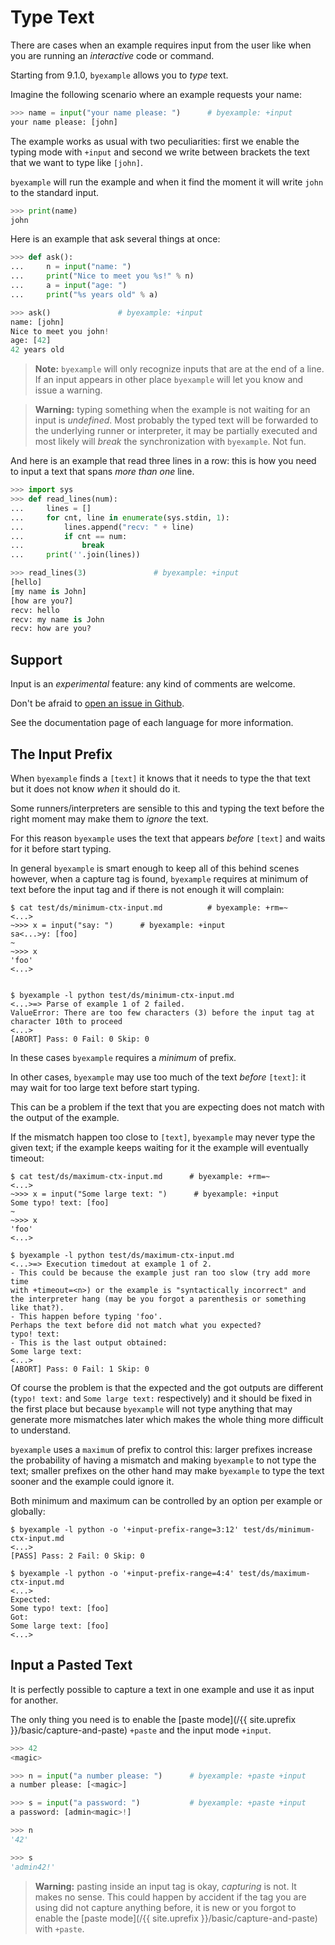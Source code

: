 <!--
Check that we have byexample installed first
$ hash byexample                                    # byexample: +fail-fast

$ alias byexample=byexample\ --pretty\ none\ -x-not-recover-timeout\ --timeout\ 0.2

-->

# Type Text

There are cases when an example requires input from the user
like when you are running an *interactive* code or command.

Starting from 9.1.0, `byexample` allows you to *type* text.

Imagine the following scenario where an example requests your
name:

```python
>>> name = input("your name please: ")      # byexample: +input
your name please: [john]
```

The example works as usual with two peculiarities: first we
enable the typing mode with `+input` and second we write between
brackets the text that we want to type like `[john]`.

`byexample` will run the example and when it find the moment it will
write `john` to the standard input.

```python
>>> print(name)
john
```

Here is an example that ask several things at once:

```python
>>> def ask():
...     n = input("name: ")
...     print("Nice to meet you %s!" % n)
...     a = input("age: ")
...     print("%s years old" % a)

>>> ask()               # byexample: +input
name: [john]
Nice to meet you john!
age: [42]
42 years old
```

> **Note:** `byexample` will only recognize inputs that are at
> the end of a line. If an input appears in other place `byexample`
> will let you know and issue a warning.

> **Warning:** typing something when the example is not waiting for
> an input is *undefined*. Most probably the typed text will be forwarded
> to the underlying runner or interpreter, it may be partially executed
> and most likely will *break* the synchronization with `byexample`.
> Not fun.

And here is an example that read three lines in a row: this is
how you need to input a text that spans *more than one* line.

```python
>>> import sys
>>> def read_lines(num):
...     lines = []
...     for cnt, line in enumerate(sys.stdin, 1):
...         lines.append("recv: " + line)
...         if cnt == num:
...             break
...     print(''.join(lines))

>>> read_lines(3)               # byexample: +input
[hello]
[my name is John]
[how are you?]
recv: hello
recv: my name is John
recv: how are you?
```

## Support

Input is an *experimental* feature: any kind of comments are welcome.

Don't be afraid to
[open an issue in Github](https://github.com/byexamples/byexample/issues).

See the documentation page of each language for more information.


## The Input Prefix

When `byexample` finds a `[text]` it knows that it needs to type
the that text but it does not know *when* it should do it.

Some runners/interpreters are sensible to this and typing the text before
the right moment may make them to *ignore* the text.

For this reason `byexample` uses the text that appears *before* `[text]`
and waits for it before start typing.

In general `byexample` is smart enough to keep all of this behind scenes
however, when a capture tag is found, `byexample` requires at minimum
of text before the input tag and if there is not enough it will complain:

```shell
$ cat test/ds/minimum-ctx-input.md          # byexample: +rm=~
<...>
~>>> x = input("say: ")      # byexample: +input
sa<...>y: [foo]
~
~>>> x
'foo'
<...>


$ byexample -l python test/ds/minimum-ctx-input.md
<...>=> Parse of example 1 of 2 failed.
ValueError: There are too few characters (3) before the input tag at character 10th to proceed
<...>
[ABORT] Pass: 0 Fail: 0 Skip: 0
```

In these cases `byexample` requires a *minimum* of prefix.

In other cases, `byexample` may use too much of the text *before* `[text]`:
it may wait for too large text before start typing.

This can be a problem if the text that you are expecting does not match
with the output of the example.

If the mismatch happen too close to `[text]`, `byexample` may never type
the given text; if the example keeps waiting for it the example will
eventually timeout:

```shell
$ cat test/ds/maximum-ctx-input.md      # byexample: +rm=~
<...>
~>>> x = input("Some large text: ")      # byexample: +input
Some typo! text: [foo]
~
~>>> x
'foo'
<...>

$ byexample -l python test/ds/maximum-ctx-input.md
<...>=> Execution timedout at example 1 of 2.
- This could be because the example just ran too slow (try add more time
with +timeout=<n>) or the example is "syntactically incorrect" and
the interpreter hang (may be you forgot a parenthesis or something like that?).
- This happen before typing 'foo'.
Perhaps the text before did not match what you expected?
typo! text:
- This is the last output obtained:
Some large text:
<...>
[ABORT] Pass: 0 Fail: 1 Skip: 0
```

Of course the problem is that the expected and the got outputs are different
(`typo! text:` and `Some large text:` respectively) and it should be fixed
in the first place but because `byexample` will not
type anything that may generate more mismatches later which makes
the whole thing more difficult to understand.

`byexample` uses a `maximum` of prefix to control this: larger prefixes
increase the probability of having a mismatch and making `byexample` to
not type the text; smaller prefixes on the other hand may make `byexample`
to type the text sooner and the example could ignore it.

Both minimum and maximum can be controlled by an option per example
or globally:

```shell
$ byexample -l python -o '+input-prefix-range=3:12' test/ds/minimum-ctx-input.md
<...>
[PASS] Pass: 2 Fail: 0 Skip: 0

$ byexample -l python -o '+input-prefix-range=4:4' test/ds/maximum-ctx-input.md
<...>
Expected:
Some typo! text: [foo]
Got:
Some large text: [foo]
<...>
```

## Input a Pasted Text

It is perfectly possible to capture a text in one example
and use it as input for another.

The only thing you need is to enable the
[paste mode](/{{ site.uprefix }}/basic/capture-and-paste)
`+paste` and the input mode `+input`.

```python
>>> 42
<magic>

>>> n = input("a number please: ")      # byexample: +paste +input
a number please: [<magic>]

>>> s = input("a password: ")           # byexample: +paste +input
a password: [admin<magic>!]

>>> n
'42'

>>> s
'admin42!'
```

> **Warning:** pasting inside an input tag is okay, *capturing* is not.
> It makes no sense. This could happen by accident if the tag you are using
> did not capture anything before, it is new or you forgot to enable the
> [paste mode](/{{ site.uprefix }}/basic/capture-and-paste)
> with `+paste`.


<!--
Hide these examples/tests from the user: they don't add too much
value but they are here because is a simple way to test if all
the interpreters support the 'input' feature.

Python:
>>> input("num: ")   # byexample: +input
num: [42]
'42'

Shell:
$ read -p "num: " ; echo $REPLY    # byexample: +input
num: [42]
42

Ruby:
>> gets     # byexample: +input
[hi!]
=> "hi!\n"



The problem when we cannot disabled the echo from the interpreter
is that the algorithm that searches for the input's prefix matches
the text echoed instead of the real outputed
This not only defeats the purpose of the input's prefix but also
makes byexample to echo the input's prefix and the [input] in
the wrong place

It is really broken


C++: not supported
?: #include <iostream>
?: int n;
?: std::cout << "num:\n" ; std::cin >> n;   n       // byexample: +input +skip
num:
[42]
(int) 42

PHP: not supported
php> $f = fopen('php://stdin', 'r');
php> echo fgets($f);      // byexample: +input +skip
[42]
42

Javascript: not supported
> const readline = require('readline');
> const rl = readline.createInterface({
.   input: process.stdin,
.   terminal: false
. });

> rl.question('nu'+'m: ', (n) => {             // byexample: +input +skip
.   console.log(n + " is a cool number");
. });
num: [42]
42 is a cool number

GDB: not needed?
(gdb) help help  # byexample: +input +skip
No idea what example could we do here

Elixir: not supported
iex> IO.gets("num: ")         # byexample: +input +skip
num: [42]
=> "42\n"
-->

